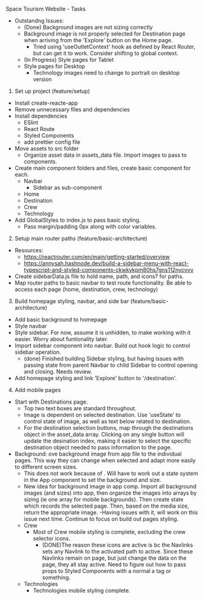 Space Tourism Website - Tasks

- Outstandng Issues:
  - (Done) Background images are not sizing correctly
  - Background image is not properly selected for Destination page when arriving from the 'Explore' button on the Home page.
    - Tried using 'useOutletContext' hook as defined by React Router, but can get it to work. Consider shifting to global context.
  - (In Progress) Style pages for Tablet
  - Style pages for Desktop
    - Technology images need to change to portrait on desktop version

1. Set up project (feature/setup)

- Install create-reacte-app
- Remove unnecessary files and dependencies
- Install dependencies
  - ESlint
  - React Route
  - Styled Components
  - add prettier config file
- Move assets to src folder
  - Organize asset data in assets_data file. Import images to pass to components.
- Create main component folders and files, create basic component for each.
  - Navbar
    - Sidebar as sub-component
  - Home
  - Destination
  - Crew
  - Technology
- Add GlobalStyles to index.js to pass basic styling.
  - Pass margin/padding 0px along with color variables.

2. Setup main router paths (feature/basic-architecture)

- Resources:
  - https://reactrouter.com/en/main/getting-started/overview
  - https://annysah.hashnode.dev/build-a-sidebar-menu-with-react-typescript-and-styled-components-ckwkykpm80hs7gns112nycvvy
- Create sidebarData.js file to hold name, path, and icons? for paths.
- Map router paths to basic navbar to test route functionality. Be able to access each page (home, destination, crew, technology)

3. Build homepage styling, navbar, and side bar (feature/basic-architecture)

- Add basic background to homepage
- Style navbar
- Style sidebar. For now, assume it is unhidden, to make working with it easier. Worry about funtionality later.
- Import sidebar component into navbar. Build out hook logic to control sidebar operation.
  - (done) Finished building Sidebar styling, but having issues with passing state from parent Navbar to child Sidebar to control opening and closing. Needs review.
- Add homepage styling and link 'Explore' button to '/destination'.

4. Add mobile pages

- Start with Destinations page.
  - Top two text boxes are standard throughout.
  - Image is dependent on selected destination. Use 'useState' to control state of image, as well as text below related to destination.
  - For the destination selection buttons, map through the destinations object in the asset_data array. Clicking on any single button will update the desination index, making it easier to select the specific destination object needed to pass information to the page.
- Background: ove background image from app file to the individual pages. This way they can change when selected and adapt more easily to different screen sizes.
  - This does not work because of <Outlet>. Will have to work out a state system in the App component to set the background and size.
  - New idea for background image in app comp. Import all background images (and sizes) into app, then organize the images into arrays by sizing (ie one array for mobile backgrounds). Then create state which records the selected page. Then, based on the media size, return the appropriate image.
    -Having issues with it, will work on this issue next time. Continue to focus on build out pages styling.
  - Crew
    - Most of Crew mobile styling is complete, excluding the crew selector icons.
      - (DONE)The reason these icons are active is bc the Navlinks sets any Navlink to the activated path to active. Since these Navlinks remain on page, but just change the data on the page, they all stay active. Need to figure out how to pass props to Styled Components with a normal a tag or something.
  - Technologies
    - Technologies mobile styling complete.
